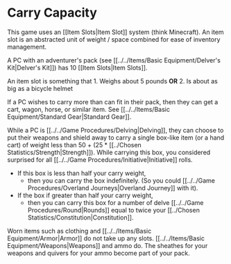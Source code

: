 # Carry Capacity

This game uses an [[Item Slots|Item Slot]] system (think Minecraft). An item slot is an abstracted unit of weight / space combined for ease of inventory management. 

A PC with an adventurer's pack (see [[../../Items/Basic Equipment/Delver's Kit\|Delver's Kit]]) has 10 [[Item Slots\|Item Slots]]. 

An item slot is something that 
	1. Weighs about 5 pounds **OR** 
	2. Is about as big as a bicycle helmet 

If a PC wishes to carry more than can fit in their pack, then they can get a cart, wagon, horse, or similar item. See [[../../Items/Basic Equipment/Standard Gear\|Standard Gear]]. 

While a PC is [[../../Game Procedures/Delving\|Delving]], they can choose to put their weapons and shield away to carry a single box-like item (or a hand cart) of weight less than 50 + (25 * [[../Chosen Statistics/Strength\|Strength]]). While carrying this box, you considered surprised for all [[../../Game Procedures/Initiative\|Initiative]] rolls.
- If this box is less than half your carry weight, 
	- then you can carry the box indefinitely. (So you could [[../../Game Procedures/Overland Journeys\|Overland Journey]] with it).
- If the box if greater than half your carry weight, 
	- then you can carry this box for a number of delve [[../../Game Procedures/Round\|Rounds]] equal to twice your [[../Chosen Statistics/Constitution\|Constitution]].

Worn items such as clothing and [[../../Items/Basic Equipment/Armor\|Armor]] do not take up any slots. [[../../Items/Basic Equipment/Weapons\|Weapons]] and ammo do.
	The sheathes for your weapons and quivers for your ammo become part of your pack.